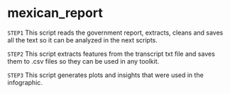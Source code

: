 # mexican_report

```STEP1```
This script reads the government report, extracts, cleans and saves all the text so it can be analyzed in the next scripts.

```STEP2```
This script extracts features from the transcript txt file and saves them to .csv files so they can be used in any toolkit.

```STEP3```
This script generates plots and insights that were used in the infographic.

